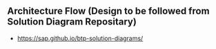 
## Architecture Flow (Design to be followed from Solution Diagram Repositary) 

* https://sap.github.io/btp-solution-diagrams/
